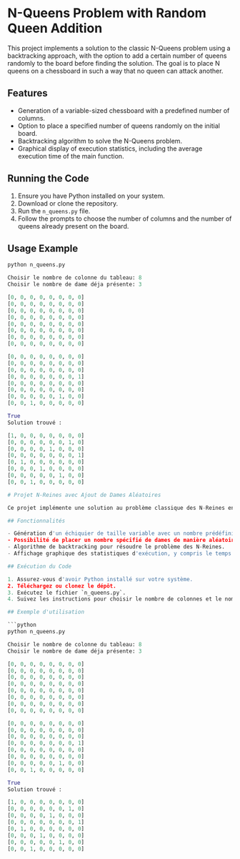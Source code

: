 # N-Queens Problem with Random Queen Addition

This project implements a solution to the classic N-Queens problem using a backtracking approach, with the option to add a certain number of queens randomly to the board before finding the solution. The goal is to place N queens on a chessboard in such a way that no queen can attack another.

## Features

- Generation of a variable-sized chessboard with a predefined number of columns.
- Option to place a specified number of queens randomly on the initial board.
- Backtracking algorithm to solve the N-Queens problem.
- Graphical display of execution statistics, including the average execution time of the main function.

## Running the Code

1. Ensure you have Python installed on your system.
2. Download or clone the repository.
3. Run the `n_queens.py` file.
4. Follow the prompts to choose the number of columns and the number of queens already present on the board.

## Usage Example

```python
python n_queens.py

Choisir le nombre de colonne du tableau: 8
Choisir le nombre de dame déja présente: 3

[0, 0, 0, 0, 0, 0, 0, 0]
[0, 0, 0, 0, 0, 0, 0, 0]
[0, 0, 0, 0, 0, 0, 0, 0]
[0, 0, 0, 0, 0, 0, 0, 0]
[0, 0, 0, 0, 0, 0, 0, 0]
[0, 0, 0, 0, 0, 0, 0, 0]
[0, 0, 0, 0, 0, 0, 0, 0]
[0, 0, 0, 0, 0, 0, 0, 0]

[0, 0, 0, 0, 0, 0, 0, 0]
[0, 0, 0, 0, 0, 0, 0, 0]
[0, 0, 0, 0, 0, 0, 0, 0]
[0, 0, 0, 0, 0, 0, 0, 1]
[0, 0, 0, 0, 0, 0, 0, 0]
[0, 0, 0, 0, 0, 0, 0, 0]
[0, 0, 0, 0, 0, 1, 0, 0]
[0, 0, 1, 0, 0, 0, 0, 0]

True
Solution trouvé :

[1, 0, 0, 0, 0, 0, 0, 0]
[0, 0, 0, 0, 0, 0, 1, 0]
[0, 0, 0, 0, 1, 0, 0, 0]
[0, 0, 0, 0, 0, 0, 0, 1]
[0, 1, 0, 0, 0, 0, 0, 0]
[0, 0, 0, 1, 0, 0, 0, 0]
[0, 0, 0, 0, 0, 1, 0, 0]
[0, 0, 1, 0, 0, 0, 0, 0]

# Projet N-Reines avec Ajout de Dames Aléatoires

Ce projet implémente une solution au problème classique des N-Reines en utilisant une approche de backtracking, avec la possibilité d'ajouter un certain nombre de dames de manière aléatoire sur le plateau avant de trouver la solution. Le but est de placer N reines sur un échiquier de manière à ce qu'aucune reine ne puisse attaquer une autre.

## Fonctionnalités

- Génération d'un échiquier de taille variable avec un nombre prédéfini de colonnes.
- Possibilité de placer un nombre spécifié de dames de manière aléatoire sur le plateau initial.
- Algorithme de backtracking pour résoudre le problème des N-Reines.
- Affichage graphique des statistiques d'exécution, y compris le temps moyen d'exécution de la fonction principale.

## Exécution du Code

1. Assurez-vous d'avoir Python installé sur votre système.
2. Téléchargez ou clonez le dépôt.
3. Exécutez le fichier `n_queens.py`.
4. Suivez les instructions pour choisir le nombre de colonnes et le nombre de dames déjà présentes sur le plateau.

## Exemple d'utilisation

```python
python n_queens.py

Choisir le nombre de colonne du tableau: 8
Choisir le nombre de dame déja présente: 3

[0, 0, 0, 0, 0, 0, 0, 0]
[0, 0, 0, 0, 0, 0, 0, 0]
[0, 0, 0, 0, 0, 0, 0, 0]
[0, 0, 0, 0, 0, 0, 0, 0]
[0, 0, 0, 0, 0, 0, 0, 0]
[0, 0, 0, 0, 0, 0, 0, 0]
[0, 0, 0, 0, 0, 0, 0, 0]
[0, 0, 0, 0, 0, 0, 0, 0]

[0, 0, 0, 0, 0, 0, 0, 0]
[0, 0, 0, 0, 0, 0, 0, 0]
[0, 0, 0, 0, 0, 0, 0, 0]
[0, 0, 0, 0, 0, 0, 0, 1]
[0, 0, 0, 0, 0, 0, 0, 0]
[0, 0, 0, 0, 0, 0, 0, 0]
[0, 0, 0, 0, 0, 1, 0, 0]
[0, 0, 1, 0, 0, 0, 0, 0]

True
Solution trouvé :

[1, 0, 0, 0, 0, 0, 0, 0]
[0, 0, 0, 0, 0, 0, 1, 0]
[0, 0, 0, 0, 1, 0, 0, 0]
[0, 0, 0, 0, 0, 0, 0, 1]
[0, 1, 0, 0, 0, 0, 0, 0]
[0, 0, 0, 1, 0, 0, 0, 0]
[0, 0, 0, 0, 0, 1, 0, 0]
[0, 0, 1, 0, 0, 0, 0, 0]
